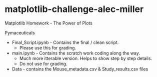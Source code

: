 # matplotlib-challenge-alec-miller
Matplotlib Homework - The Power of Plots

Pymaceuticals
- Final_Script.ipynb - Contains the final / clean script.
    - Please use this for grading.
- main.ipynb - Contains the scratch work coding along the way.
    - Much more itterable version. Helps to show step by step details.
    - Do not use for grading.
- Data - contains the Mouse_metadata.csv & Study_results.csv files
